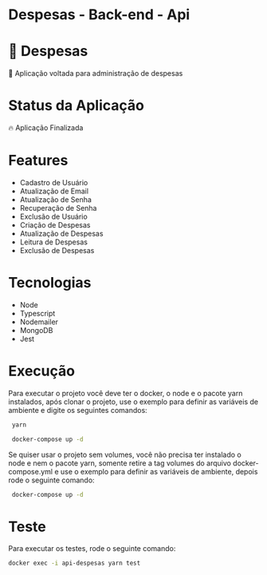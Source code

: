 # Despesas - Back-end - Api

# 🔗 Despesas
<p>🚀  Aplicação voltada para administração de despesas</p>

# Status da Aplicação
<p>🔥 Aplicação Finalizada</p>

# Features
- Cadastro de Usuário
- Atualização de Email
- Atualização de Senha
- Recuperação de Senha
- Exclusão de Usuário
- Criação de Despesas
- Atualização de Despesas
- Leitura de Despesas
- Exclusão de Despesas

# Tecnologias
- Node
- Typescript
- Nodemailer
- MongoDB
- Jest

# Execução

Para executar o projeto você deve ter o docker, o node e o pacote yarn instalados, após clonar o projeto, use o exemplo para definir as variáveis de ambiente e digite os seguintes comandos:
```sh
 yarn
```
```sh
 docker-compose up -d
```

Se quiser usar o projeto sem volumes, você não precisa ter instalado o node e nem o pacote yarn, somente retire a tag volumes do arquivo docker-compose.yml e use o exemplo para definir as variáveis de ambiente, depois rode o seguinte comando:
```sh
 docker-compose up -d
```
# Teste

Para executar os testes, rode o seguinte comando:
```sh
docker exec -i api-despesas yarn test
```
